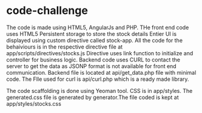 code-challenge
==============
The code is made using HTML5, AngularJs and PHP. 
THe front end code uses HTML5 Persistent storage to store the stock details
Entier UI is displayed using custom directive called stock-app. All the code for the behaiviours is in the respective directive file at app/scripts/directives/stocks.js
Directive uses link function to initialize and controller for business logic.
Backend code uses CURL to contact the server to get the data as JSONP format is not available for front end communication. Backend file is located at api/get_data.php file with minimal code. The FIle used for curl is api/curl.php which is a ready made library.

The code scaffolding is done using Yeoman tool.
CSS is in app/styles. The generated.css file is generated by generator.The file coded is kept at app/styles/stocks.css


